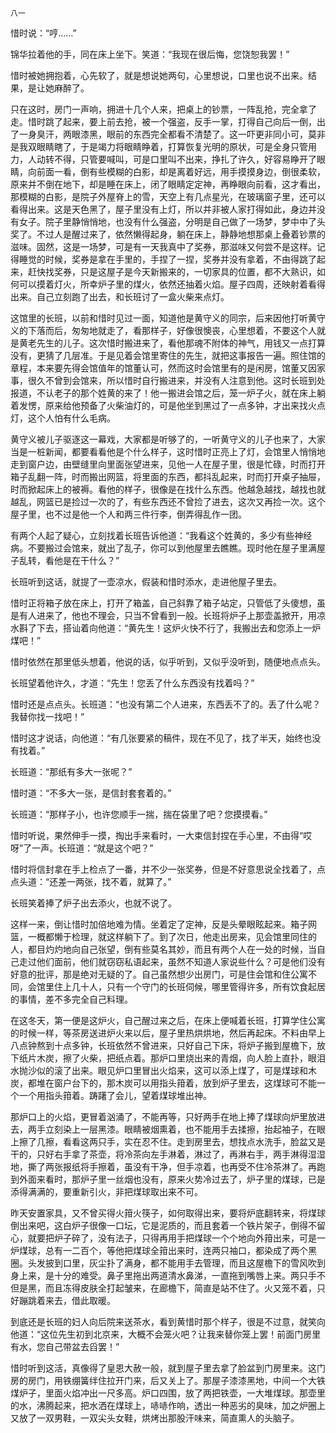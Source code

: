     八一 

   惜时说：“哼……”

   锦华拉着他的手，同在床上坐下。笑道：“我现在很后悔，您饶恕我罢！”

   惜时被她拥抱着，心先软了，就是想说她两句，心里想说，口里也说不出来。结果，是让她麻醉了。

   只在这时，房门一声响，拥进十几个人来，把桌上的钞票，一阵乱抢，完全拿了走。惜时跳了起来，要上前去抢，被一个强盗，反手一掌，打得自己向后一倒，出了一身臭汗，两眼漆黑，眼前的东西完全都看不清楚了。这一吓更非同小可，莫非是我双眼睛瞎了，于是竭力将眼睛睁着，打算恢复光明的原状，可是全身只管用力，人动转不得，只管要喊叫，可是口里叫不出来，挣扎了许久，好容易睁开了眼睛，向前面一看，倒有些模糊的白影，却是离着好远，用手摸摸身边，倒很柔软，原来并不倒在地下，却是睡在床上，闭了眼睛定定神，再睁眼向前看，这才看出，那模糊的白影，是院子外屋脊上的雪，天空上有几点星光，在玻璃窗子里，还可以看得出来。这是天色黑了，屋子里没有上灯，所以并非被人家打得如此，身边并没有女子。院子里静悄悄地，也没有什么强盗，分明是自己做了一场梦，梦中中了头奖了。不过人是醒过来了，依然懒得起身，躺在床上，静静地想那桌上叠着钞票的滋味。固然，这是一场梦，可是有一天我真中了奖券，那滋味又何尝不是这样。记得睡觉的时候，奖券是拿在手里的，手捏了一捏，奖券并没有拿着，不由得跳了起来，赶快找奖券，只是这屋子是今天新搬来的，一切家具的位置，都不大熟识，如何可以摸着灯火，所幸炉子里的煤火，依然还抽着火焰。屋子四周，还映射着看得出来。自己立刻跑了出去，和长班讨了一盒火柴来点灯。

   这馆里的长班，以前和惜时见过一面，知道他是黄守义的同宗，后来因他打听黄守义的下落而后，匆匆地就走了，看那样子，好像很懊丧，心里想着，不要这个人就是黄老先生的儿子。这次惜时搬进来了，看他那魂不附体的神气，用钱又一点打算没有，更猜了几层准。于是见着会馆里寄住的先生，就把这事报告一遍。照住馆的章程，本来要先得会馆值年的馆董认可，然而这时会馆里有的是闲房，馆董又因家事，很久不曾到会馆来，所以惜时自行搬进来，并没有人注意到他。这时长班到处报道，不认老子的那个姓黄的来了！他一搬进会馆之后，笼一炉子火，就在床上躺着发愣，原来给他预备了火柴油灯的，可是他坐到黑过了一点多钟，才出来找火点灯，这个人怕有什么毛病。

   黄守义被儿子驱逐这一幕戏，大家都是听够了的，一听黄守义的儿子也来了，大家当是一桩新闻，都要看看他是个什么样子，这时惜时正亮上了灯，会馆里人悄悄地走到窗户边，由壁缝里向里面张望进来，见他一人在屋子里，很是忙碌，时而打开箱子乱翻一阵，时而搬出网篮，将里面的东西，都抖乱起来，时而打开桌子抽屉，时而掀起床上的被褥。看他的样子，很像是在找什么东西。他越急越找，越找也就越乱，网篮已是捡过一次的了，有些东西还不曾捡了进去，这次又再捡一次。这个屋子里，也不过是他一个人和两三件行李，倒弄得乱作一团。

   有两个人起了疑心，立刻找着长班告诉他道：“我看这个姓黄的，多少有些神经病。不要搬过会馆来，就出了乱子，你可以到他屋里去瞧瞧。现时他在屋子里满屋子乱转，看他是在干什么？”

   长班听到这话，就提了一壶凉水，假装和惜时添水，走进他屋子里去。

   惜时正将箱子放在床上，打开了箱盖，自己斜靠了箱子站定，只管低了头傻想，虽是有人进来了，他也不理会，只当不曾看到一般。长班将炉子上那壶盖掀开，用凉水斟了下去，搭讪着向他道：“黄先生！这炉火快不行了，我搬出去和您添上一炉煤吧！”

   惜时依然在那里低头想着，他说的话，似乎听到，又似乎没听到，随便地点点头。

   长班望着他许久，才道：“先生！您丢了什么东西没有找着吗？”

   惜时还是点点头。长班道：“也没有第二个人进来，东西丢不了的。丢了什么呢？我替你找一找吧！”

   惜时这才说话，向他道：“有几张要紧的稿件，现在不见了，找了半天，始终也没有找着。”

   长班道：“那纸有多大一张呢？”

   惜时道：“不多大一张，是信封套套着的。”

   长班道：“那样子小，也许您顺手一揣，揣在袋里了吧？您摸摸看。”

   惜时听说，果然伸手一摸，掏出手来看时，一大束信封捏在手心里，不由得“哎呀”了一声。长班道：“就是这个吧？”

   惜时将信封拿在手上检点了一番，并不少一张奖券，但是不好意思说全找着了，点点头道：“还差一两张，找不着，就算了。”

   长班笑着捧了炉子出去添火，也就不说了。

   这样一来，倒让惜时加倍地难为情。坐着定了定神，反是头晕眼眩起来。箱子网篮，一概都懒于检理，就这样躺下了。到了次日，他走出房来，见会馆里同住的人，都目灼灼地向自己张望，倒有些莫名其妙，而且有两个人在一处的时候，当自己走过他们面前，他们就窃窃私语起来，虽然不知道人家说些什么？可是他们没有好意的批评，那是绝对无疑的了。自己虽然想少出房门，可是住会馆和住公寓不同，会馆里住上几十人，只有一个守门的长班伺候，哪里管得许多，所有饮食起居的事情，差不多完全自己料理。

   在这冬天，第一便是这炉火，自己醒过来之后，在床上便喊着长班，打算学住公寓的时候一样，等茶房送进炉火来以后，屋子里热烘烘地，然后再起床。不料由早上八点钟熬到十点多钟，长班依然不曾进来，只好自己下床，将炉子搬到屋檐下，放下纸片木炭，擦了火柴，把纸点着。那炉口里烧出来的青烟，向人脸上直扑，眼泪水抛沙似的滚了出来。眼见炉口里冒出火焰来，这可以添上煤了，可是煤球和木炭，都堆在窗户台下的，那木炭可以用指头箝着，放到炉子里去，这煤球可不能一个一个用指头箝着。踌躇了会儿，望着煤球堆出神。

   那炉口上的火焰，更冒着汹涌了，不能再等，只好两手在地上捧了煤球向炉里放进去，两手立刻染上一层黑漆。眼睛被烟熏着，也不能用手去揉擦，抬起袖子，在眼上擦了几擦，看看这两只手，实在忍不住。走到房里去，想找点水洗手，脸盆又是干的，只好右手拿了茶壶，将冷茶向左手淋着，淋过了，再淋右手，两手淋得湿湿地，撕了两张报纸将手擦着，虽没有干净，但手凉着，也再受不住冷茶淋了。再跑到外面来看时，那炉子里一丝烟也没有，原来火势冷过去了，炉子里的煤球，已是添得满满的，要重新引火，非把煤球取出来不可。

   昨天安置家具，又不曾买得火箝火筷子，如何取得出来，要将炉底翻转来，将煤球倒出来吧，这白炉子很像一口坛，它是泥质的，而且套着一个铁片架子，倒得不留心，就要把炉子碎了，没有法子，只得再用手把煤球一个个地向外箝出来，可是一炉煤球，总有一二百个，等他把煤球全箝出来时，连两只袖口，都染成了两个黑圈。头发披到口里，灰尘扑了满身，都不能用手去管理，而且这屋檐下的雪风吹到身上来，是十分的难受。鼻子里拖出两道清水鼻涕，一直拖到嘴唇上来。两只手不但是黑，而且冻得皮肤全打起皱来，在廊檐下，简直是站不住了。火又笼不着，只好蹦跳着来去，借此取暖。

   到底还是长班的妇人向后院来送茶水，看到黄惜时那个样子，很是不过意，就笑向他道：“这位先生初到北京来，大概不会笼火吧？让我来替你笼上罢！前面门房里有水，您自己带盆去舀罢！”

   惜时听到这活，真像得了皇恩大赦一般，就到屋子里去拿了脸盆到门房里来。这门房的房门，用铁绷簧绊住拉开门来，后又关上了。那屋子漆漆黑地，中间一个大铁煤炉子，里面火焰冲出一尺多高。炉口四围，放了两把铁壶，一大堆煤球。那壶里的水，沸腾起来，把水洒在煤球上，哧哧作响，透出一种恶劣的臭味，加之炉圈上又放了一双男鞋，一双尖头女鞋，烘烤出那股汗味来，简直熏人的头脑子。

